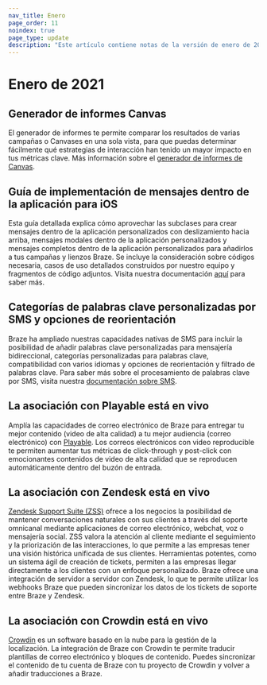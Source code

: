 ```yaml
---
nav_title: Enero
page_order: 11
noindex: true
page_type: update
description: "Este artículo contiene notas de la versión de enero de 2021."
---
```

# Enero de 2021

## Generador de informes Canvas

El generador de informes te permite comparar los resultados de varias campañas o Canvases en una sola vista, para que puedas determinar fácilmente qué estrategias de interacción han tenido un mayor impacto en tus métricas clave. Más información sobre el [generador de informes de Canvas]({{site.baseurl}}/user_guide/data_and_analytics/reporting/report_builder/).

## Guía de implementación de mensajes dentro de la aplicación para iOS

Esta guía detallada explica cómo aprovechar las subclases para crear mensajes dentro de la aplicación personalizados con deslizamiento hacia arriba, mensajes modales dentro de la aplicación personalizados y mensajes completos dentro de la aplicación personalizados para añadirlos a tus campañas y lienzos Braze. Se incluye la consideración sobre códigos necesaria, casos de uso detallados construidos por nuestro equipo y fragmentos de código adjuntos. Visita nuestra documentación [aquí]({{site.baseurl}}/developer_guide/platform_integration_guides/ios/in-app_messaging/implementation_guide/) para saber más. 

## Categorías de palabras clave personalizadas por SMS y opciones de reorientación

Braze ha ampliado nuestras capacidades nativas de SMS para incluir la posibilidad de añadir palabras clave personalizadas para mensajería bidireccional, categorías personalizadas para palabras clave, compatibilidad con varios idiomas y opciones de reorientación y filtrado de palabras clave. Para saber más sobre el procesamiento de palabras clave por SMS, visita nuestra [documentación sobre SMS]({{site.baseurl}}/user_guide/message_building_by_channel/sms/keywords/keyword_handling/). 

## La asociación con Playable está en vivo

Amplía las capacidades de correo electrónico de Braze para entregar tu mejor contenido (video de alta calidad) a tu mejor audiencia (correo electrónico) con [Playable]({{site.baseurl}}/partners/playable/). Los correos electrónicos con video reproducible te permiten aumentar tus métricas de click-through y post-click con emocionantes contenidos de video de alta calidad que se reproducen automáticamente dentro del buzón de entrada. 

## La asociación con Zendesk está en vivo

[Zendesk Support Suite (ZSS)]({{site.baseurl}}/partners/zendesk/) ofrece a los negocios la posibilidad de mantener conversaciones naturales con sus clientes a través del soporte omnicanal mediante aplicaciones de correo electrónico, webchat, voz o mensajería social. ZSS valora la atención al cliente mediante el seguimiento y la priorización de las interacciones, lo que permite a las empresas tener una visión histórica unificada de sus clientes. Herramientas potentes, como un sistema ágil de creación de tickets, permiten a las empresas llegar directamente a los clientes con un enfoque personalizado. Braze ofrece una integración de servidor a servidor con Zendesk, lo que te permite utilizar los webhooks Braze que pueden sincronizar los datos de los tickets de soporte entre Braze y Zendesk. 

## La asociación con Crowdin está en vivo

[Crowdin]({{site.baseurl}}/partners/crowdin/) es un software basado en la nube para la gestión de la localización. La integración de Braze con Crowdin te permite traducir plantillas de correo electrónico y bloques de contenido. Puedes sincronizar el contenido de tu cuenta de Braze con tu proyecto de Crowdin y volver a añadir traducciones a Braze.


